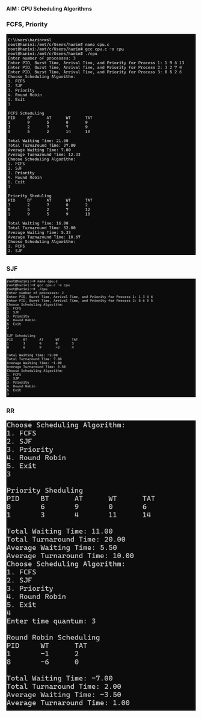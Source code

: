 **AIM : CPU Scheduling Algorithms**

### FCFS, Priority
![FCFS, Priority output](exp3.png)   
### SJF
![SJF output](exp3(1).png) 
### RR
![RR output](exp3(2).png) 
